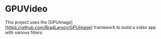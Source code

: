 GPUVideo
========
This project uses the [GPUImage][https://github.com/BradLarson/GPUImage] framework to build a video app with various filters.
